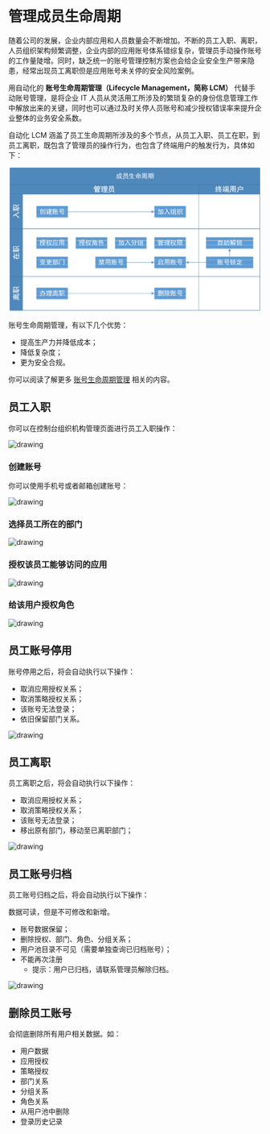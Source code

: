 # 管理成员生命周期

<LastUpdated/>

随着公司的发展，企业内部应用和人员数量会不断增加。不断的员工入职、离职，人员组织架构频繁调整，企业内部的应用账号体系错综复杂，管理员手动操作账号的工作量陡增。同时，缺乏统一的账号管理控制方案也会给企业安全生产带来隐患，经常出现员工离职但是应用账号未关停的安全风险案例。

用自动化的 **账号生命周期管理（Lifecycle Management，简称 LCM）** 代替手动账号管理，是将企业 IT 人员从灵活用工所涉及的繁琐复杂的身份信息管理工作中解放出来的关键，同时也可以通过及时关停人员账号和减少授权错误率来提升企业整体的业务安全系数。

自动化 LCM 涵盖了员工生命周期所涉及的多个节点，从员工入职、员工在职，到员工离职，既包含了管理员的操作行为，也包含了终端用户的触发行为，具体如下：

<img src="../images/employee-lifecycle.png" style="display:block;margin: 0 auto;">

账号生命周期管理，有以下几个优势：

- 提高生产力并降低成本；
- 降低复杂度；
- 更为安全合规。

你可以阅读了解更多 [账号生命周期管理](/concepts/account-life-cycle-management.md) 相关的内容。

## 员工入职

你可以在控制台组织机构管理页面进行员工入职操作：

<img src="~@imagesZhCn/guides/org/Xnip2021-02-27_14-39-48.png" alt="drawing"/>

### 创建账号

你可以使用手机号或者邮箱创建账号：

<img src="~@imagesZhCn/guides/org/Xnip2021-02-27_14-41-35.png" alt="drawing"/>

### 选择员工所在的部门

<img src="~@imagesZhCn/guides/org/Xnip2021-02-27_14-42-12.png" alt="drawing"/>

### 授权该员工能够访问的应用

<img src="~@imagesZhCn/guides/org/Xnip2021-02-27_14-42-52.png" alt="drawing"/>

### 给该用户授权角色

<img src="~@imagesZhCn/guides/org/Xnip2021-02-27_14-43-47.png" alt="drawing"/>

## 员工账号停用

账号停用之后，将会自动执行以下操作：

- 取消应用授权关系；
- 取消策略授权关系；
- 该账号无法登录；
- 依旧保留部门关系。

<img src="~@imagesZhCn/guides/org/Xnip2021-02-27_14-52-24.png" alt="drawing"/>

## 员工离职

员工离职之后，将会自动执行以下操作：

- 取消应用授权关系；
- 取消策略授权关系；
- 该账号无法登录；
- 移出原有部门，移动至已离职部门；

<img src="~@imagesZhCn/guides/org/Xnip2021-02-27_14-50-28.png" alt="drawing"/>


## 员工账号归档

员工账号归档之后，将会自动执行以下操作：

数据可读，但是不可修改和新增。
- 账号数据保留；
- 删除授权、部门、角色、分组关系；
- 用户池目录不可见（需要单独查询已归档账号）；
- 不能再次注册
  - 提示：用户已归档，请联系管理员解除归档。

<img src="~@imagesZhCn/guides/org/Xnip2021-02-27_14-51-22.png" alt="drawing"/>

## 删除员工账号

会彻底删除所有用户相关数据。如：

- 用户数据
- 应用授权
- 策略授权
- 部门关系
- 分组关系
- 角色关系
- 从用户池中删除
- 登录历史记录

